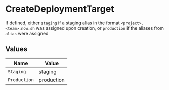 # CreateDeploymentTarget

If defined, either `staging` if a staging alias in the format `<project>.<team>.now.sh` was assigned upon creation, or `production` if the aliases from `alias` were assigned


## Values

| Name         | Value        |
| ------------ | ------------ |
| `Staging`    | staging      |
| `Production` | production   |